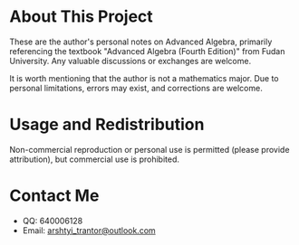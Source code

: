 <!-- @format -->

# About This Project

These are the author's personal notes on Advanced Algebra, primarily referencing the textbook "Advanced Algebra (Fourth Edition)" from Fudan University. Any valuable discussions or exchanges are welcome.

It is worth mentioning that the author is not a mathematics major. Due to personal limitations, errors may exist, and corrections are welcome.

# Usage and Redistribution

Non-commercial reproduction or personal use is permitted (please provide attribution), but commercial use is prohibited.

<!-- # Publishing

This project is automatically built and published using GitHub Actions. -->

# Contact Me

-   QQ: 640006128
-   Email: arshtyi_trantor@outlook.com
